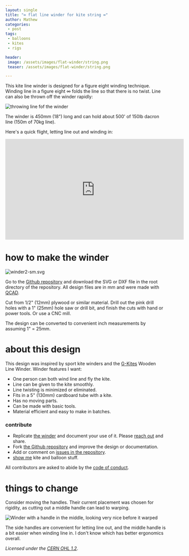 ```yaml
---
layout: single
title: "∞ flat line winder for kite string ∞"
author: Mathew
categories: 
 - post
tags:
 - balloons
 - kites
 - rigs

header: 
 image: /assets/images/flat-winder/string.png
 teaser: /assets/images/flat-winder/string.png

---
```


This kite line winder is designed for a figure eight winding technique. Winding line in a figure eight ∞ folds the line so that there is no twist. 
Line can also be thrown off the winder rapidly:

![throwing line fof the winder](/assets/images/flat-winder/winder-sm.gif)

The winder is 450mm (18") long and can hold about 500' of 150lb dacron line (150m of 70kg line).

Here's a quick flight, letting line out and winding in:

<iframe width="560" height="315" src="https://www.youtube-nocookie.com/embed/k1XRf4KW_Yc" frameborder="0" allow="autoplay; encrypted-media" allowfullscreen></iframe>

# how to make the winder

![winder2-sm.svg](/assets/images/flat-winder/winder2-sm.svg)

Go to the [Github repository](https://github.com/mathewlippincott/flat-winder/) and download the SVG or DXF file in the root directory of the repository. All design files are in mm and were made with [QCAD](https://qcad.org/). 

Cut from 1/2" (12mm) plywood or similar material. Drill out the pink drill holes with a 1" (25mm) hole saw or drill bit, and finish the cuts with hand or power tools. Or use a CNC mill.

The design can be converted to convenient inch measurements by assuming 1" = 25mm.

# about this design

This design was inspired by sport kite winders and the [G-Kites](https://www.gkites.com/store/) Wooden Line Winder. Winder features I want:

* One person can both wind line and fly the kite.
* Line can be given to the kite smoothly.
* Line twisting is minimized or eliminated.
* Fits in a 5" (130mm) cardboard tube with a kite.
* Has no moving parts.
* Can be made with basic tools.
* Material efficient and easy to make in batches.


### contribute

* Replicate [the winder](https://github.com/mathewlippincott/flat-winder) and document your use of it. Please [reach out](/contact) and share.
* Fork [the Github repository](https://github.com/mathewlippincott/flat-winder) and improve the design or documentation.
* Add or comment on [issues in the repository](https://github.com/mathewlippincott/flat-winder/issues).
* [show me](/contact) kite and balloon stuff.

All contributors are asked to abide by the [code of conduct](https://github.com/mathewlippincott/flat-winder/codeofconduct.md).

# things to change

Consider moving the handles. Their current placement was chosen for rigidity, as cutting out a middle handle can lead to warping. 

![Winder with a handle in the middle, looking very nice before it warped](/assets/images/flat-winder/middle-handle-winder.jpg)

The side handles are convenient for letting line out, and the middle handle is a bit easier when winding line in. I don't know which has better ergonomics overall.



*Licensed under the [CERN OHL 1.2](LICENSE.md)*.

